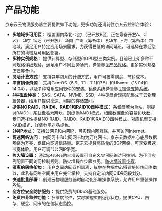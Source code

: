 # 产品功能

京东云云物理服务器主要提供如下功能，更多功能还请前往京东云控制台体验：

- **多地域多可用区：**
覆盖国内华北-北京（已开放B区，正在筹备开放A、C区）、华东-宿迁（已开放）、华南-广州（筹备中）及华东-上海（筹备中）四地域，满足用户特定应用场景需求。为获得更低的访问延迟，可选择在靠近您所在的地域及可用区部署。
- **多种实例规格：**
提供计算型、存储型和GPU型三类实例。目前已上架多种不同规格详细规格，满足用户不同业务场景，详情参见[产品规格](../Introduction/Specifications.md)。更多实例规格正在筹备中。
- **灵活计费方式：**
支持包年包月的计费方式，用户可按需购买，节约成本。
- **丰富镜像资源：**
支持CentOS（6.6、7.1、7.2和7.5）和Ubuntu（16.04和14.04），以及多种常用应用软件的安装。镜像系统详情参见[镜像支持系统](../Operation-Guide/Image/Description-Image.md)。
- **4种磁盘种类：**
SAS、SATA、NVME、SSD，4种硬盘合理搭配集成于云物理服务器，给用户提供高速、可靠的存储空间。
- **提供NO RAID、RAID0、RAID1和RAID10四种模式：**
系统盘若为单块，则提供RAID0；系统盘若为两块，则提供RAID1模式。根据数据盘的容量和块数，我们选择性提供NO RAID、RAID0、RAID1和RAID10四种模式。对应机型支持RAID模式，详情参见[产品规格](../Introduction/Specifications.md)。
- **2种IP地址：**
支持公网IP和内网IP，可实现内网互联，并可访问Internet。
- **高速网络访问：**
内网网卡和公网网卡均为万兆网卡。京东云数据中心底层数据网络为万兆，保证内网通信质量。京东云提供高质量的BGP网络，可享受极速带宽体验。用户可调节公网IP带宽。
- **防火墙设置：**
通过iptables防火墙设置可自定义实例网络访问控制，为不同实例配置不同访问控制规则。防火墙操作步骤参见，[防火墙设置步骤](../Operation-Guide/Network-And-Security/Steps-Network-And-Security.md)。
- **隔离的网络架构：**
用户之间内网互相隔离，与您在数据中心搭建的传统网络类似，此私有网络空间由用户完全掌控，支持自定义内网CIDR网段划分。
- **快速批量部署：**
创建云物理服务器时自动化部署操作系统，允许用户重装操作系统。
- **全方位安全防护服务：**
提供免费的DDoS基础服务。
- **免费带外监控功能：**
多维度监控，实时掌握实例运行状态，提供CPU、内存、硬盘、网卡的在位状态监控。
